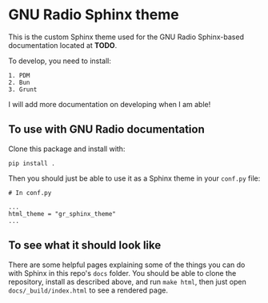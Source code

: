 # GNU Radio Sphinx theme

This is the custom Sphinx theme used for the
GNU Radio Sphinx-based documentation located
at **TODO**. 

To develop, you need to install:

    1. PDM
    2. Bun
    3. Grunt

I will add more documentation on developing
when I am able!

## To use with GNU Radio documentation

Clone this package and install with:

```
pip install .
```

Then you should just be able to use it as a
Sphinx theme in your `conf.py` file:

```
# In conf.py

...
html_theme = "gr_sphinx_theme"
...
```

## To see what it should look like

There are some helpful pages explaining
some of the things you can do with Sphinx
in this repo's `docs` folder. You should 
be able to clone the repository, install
as described above, and run `make html`, 
then just open `docs/_build/index.html`
to see a rendered page.
